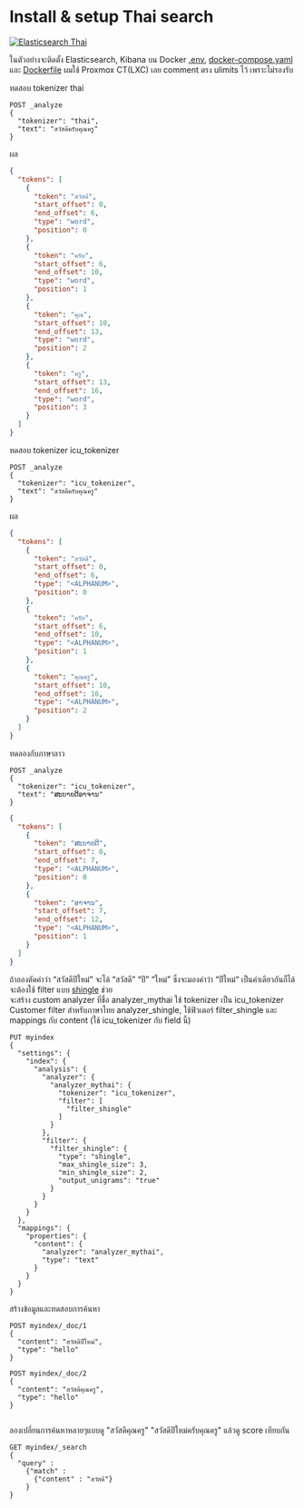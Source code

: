 # Install & setup Thai search


[![Elasticsearch Thai](https://img.youtube.com/vi/WGRKCnafBC4/0.jpg)](https://youtu.be/WGRKCnafBC4 "Elasticsearch ค้นทำไทยง่ายนิดเดียว")


ในตัวอย่างจะติดตั้ง Elasticsearch, Kibana บน Docker [.env](../../../Docker%20VM%20K8s/docker-compose/elk/thai/.env),
[docker-compose.yaml](../../../Docker%20VM%20K8s/docker-compose/elk/thai/docker-compose.yaml)
และ [Dockerfile](../../../Docker%20VM%20K8s/docker-compose/elk/thai/Dockerfile) ผมใช้ Proxmox CT(LXC) เลย comment ตรง ulimits ไว้ เพราะไม่รองรับ 


ทดสอบ tokenizer thai

```
POST _analyze
{
  "tokenizer": "thai",
  "text": "สวัสดีครับคุณครู"
}
```
ผล
``` json
{
  "tokens": [
    {
      "token": "สวัสดี",
      "start_offset": 0,
      "end_offset": 6,
      "type": "word",
      "position": 0
    },
    {
      "token": "ครับ",
      "start_offset": 6,
      "end_offset": 10,
      "type": "word",
      "position": 1
    },
    {
      "token": "คุณ",
      "start_offset": 10,
      "end_offset": 13,
      "type": "word",
      "position": 2
    },
    {
      "token": "ครู",
      "start_offset": 13,
      "end_offset": 16,
      "type": "word",
      "position": 3
    }
  ]
}
```
ทดสอบ tokenizer icu_tokenizer
```
POST _analyze
{
  "tokenizer": "icu_tokenizer",
  "text": "สวัสดีครับคุณครู"
}

```
ผล
``` json
{
  "tokens": [
    {
      "token": "สวัสดี",
      "start_offset": 0,
      "end_offset": 6,
      "type": "<ALPHANUM>",
      "position": 0
    },
    {
      "token": "ครับ",
      "start_offset": 6,
      "end_offset": 10,
      "type": "<ALPHANUM>",
      "position": 1
    },
    {
      "token": "คุณครู",
      "start_offset": 10,
      "end_offset": 16,
      "type": "<ALPHANUM>",
      "position": 2
    }
  ]
}
```
ทดลองกับภาษาลาว
```
POST _analyze
{
  "tokenizer": "icu_tokenizer",
  "text": "ສະບາຍດີອາຈານ"
}
```

``` json
{
  "tokens": [
    {
      "token": "ສະບາຍດີ",
      "start_offset": 0,
      "end_offset": 7,
      "type": "<ALPHANUM>",
      "position": 0
    },
    {
      "token": "ອາຈານ",
      "start_offset": 7,
      "end_offset": 12,
      "type": "<ALPHANUM>",
      "position": 1
    }
  ]
}
```

ถ้าลองตัดคำว่า “สวัสดีปีใหม่” จะได้ “สวัสดี”  “ปี” “ใหม่” ซึ่งจะมองคำว่า “ปีใหม่“ เป็นคำเดียวกันก็ได้ จะต้องใช้ filter แบบ [shingle](https://www.elastic.co/guide/en/elasticsearch/reference/current/analysis-shingle-tokenfilter.html) ช่วย  
จะสร้าง custom analyzer ที่ชื่อ analyzer_mythai ใช้ tokenizer เป็น icu_tokenizer 
Customer filter สำหรับภาษาไทย analyzer_shingle, ใช้ฟิวเตอร์ filter_shingle และ mappings กับ content (ใช้ icu_tokenizer กับ field นี้)

```
PUT myindex
{
  "settings": {
    "index": {
      "analysis": {
        "analyzer": {
          "analyzer_mythai": {
            "tokenizer": "icu_tokenizer",
            "filter": [
              "filter_shingle"
            ]
          }
        },
        "filter": {
          "filter_shingle": {
            "type": "shingle",
            "max_shingle_size": 3,
            "min_shingle_size": 2,
            "output_unigrams": "true"
          }
        }
      }
    }
  },
  "mappings": {
    "properties": {
      "content": {
        "analyzer": "analyzer_mythai",
        "type": "text"
      }
    }
  }
}
```

สร้างข้อมูลและทดสอบการค้นหา
```
POST myindex/_doc/1
{
  "content": "สวัสดีปีใหม่",
  "type": "hello"
}

POST myindex/_doc/2
{
  "content": "สวัสดีคุณครู",
  "type": "hello"
}


```
ลองเปลี่ยนการค้นหาหลายๆแบบดู "สวัสดีคุณครู" "สวัสดีปีใหม่ครับคุณครู" แล้วดู score เทียบกัน
```
GET myindex/_search
{
  "query" : 
    {"match" : 
      {"content" : "สวัสดี"}
    }
}
```